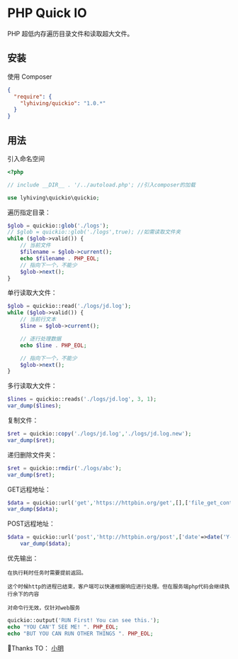 # PHP Quick IO

PHP 超低内存遍历目录文件和读取超大文件。

## 安装

使用 Composer

```json
{
  "require": {
    "lyhiving/quickio": "1.0.*"
  }
}
```

## 用法

引入命名空间

```php
<?php

// include __DIR__ . '/../autoload.php'; //引入composer的加载

use lyhiving\quickio\quickio;

```

遍历指定目录：

```php
$glob = quickio::glob('./logs');
// $glob = quickio::glob('./logs',true); //如需读取文件夹
while ($glob->valid()) {
    // 当前文件
    $filename = $glob->current();
    echo $filename . PHP_EOL;
    // 指向下一个，不能少
    $glob->next();
}
```

单行读取大文件：

```php
$glob = quickio::read('./logs/jd.log');
while ($glob->valid()) {
    // 当前行文本
    $line = $glob->current();

    // 逐行处理数据
    echo $line . PHP_EOL;

    // 指向下一个，不能少
    $glob->next();
}
```

多行读取大文件：

```php
$lines = quickio::reads('./logs/jd.log', 3, 1);
var_dump($lines);
```

复制文件：

```php
$ret = quickio::copy('./logs/jd.log','./logs/jd.log.new');
var_dump($ret);
```

递归删除文件夹：

```php
$ret = quickio::rmdir('./logs/abc');
var_dump($ret);
```


GET远程地址：

```php
$data = quickio::url('get','https://httpbin.org/get',[],['file_get_contents'=>false]);
var_dump($data);
```

POST远程地址：

```php
$data = quickio::url('post','http://httpbin.org/post',['date'=>date('Y-m-d H:i:s')],['file_get_contents'=>true]);
    var_dump($data);
```



优先输出：

`在执行耗时任务时需要提前返回。`

`这个时候http的进程已结束，客户端可以快速根据响应进行处理。但在服务端php代码会继续执行余下的内容`

`对命令行无效，仅针对web服务`

```php
quickio::output('RUN First! You can see this.');
echo "YOU CAN'T SEE ME! ". PHP_EOL;
echo "BUT YOU CAN RUN OTHER THINGS ". PHP_EOL;
```

🌹Thanks TO： [小明](https://segmentfault.com/a/1190000019051193)
